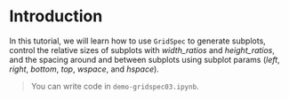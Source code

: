 # Introduction

In this tutorial, we will learn how to use `GridSpec` to generate subplots, control the relative sizes of subplots with _width_ratios_ and _height_ratios_, and the spacing around and between subplots using subplot params (_left_, _right_, _bottom_, _top_, _wspace_, and _hspace_).

> You can write code in `demo-gridspec03.ipynb`.
